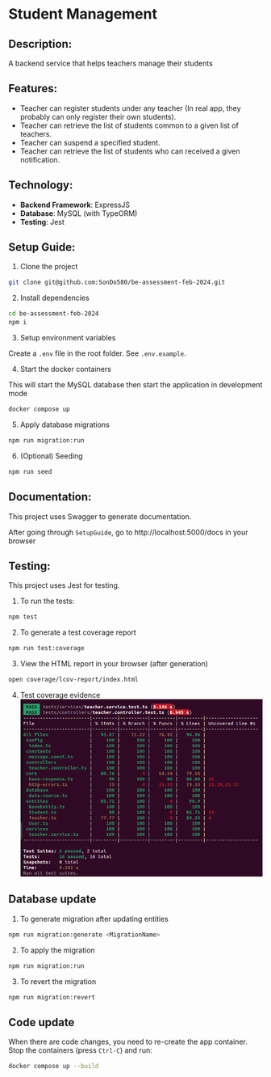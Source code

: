 # Student Management

## Description:

A backend service that helps teachers manage their students

## Features:

- Teacher can register students under any teacher (In real app, they probably can only register their own students).
- Teacher can retrieve the list of students common to a given list of teachers.
- Teacher can suspend a specified student.
- Teacher can retrieve the list of students who can received a given notification.

## Technology:

- **Backend Framework**: ExpressJS
- **Database**: MySQL (with TypeORM)
- **Testing**: Jest

## Setup Guide:

1. Clone the project

```bash
git clone git@github.com:SonDo580/be-assessment-feb-2024.git
```

2. Install dependencies

```bash
cd be-assessment-feb-2024
npm i
```

3. Setup environment variables

Create a `.env` file in the root folder. See `.env.example`.

4. Start the docker containers

This will start the MySQL database then start the application in development mode

```bash
docker compose up
```

5. Apply database migrations

```bash
npm run migration:run
```

6. (Optional) Seeding

```bash
npm run seed
```

## Documentation:

This project uses Swagger to generate documentation.

After going through `SetupGuide`, go to http://localhost:5000/docs in your browser

## Testing:

This project uses Jest for testing.

1. To run the tests:

```bash
npm test
```

2. To generate a test coverage report

```bash
npm run test:coverage
```

3. View the HTML report in your browser (after generation)

```bash
open coverage/lcov-report/index.html
```

4. Test coverage evidence
   ![Test Coverage](assets/coverage.png)

## Database update

1. To generate migration after updating entities

```bash
npm run migration:generate <MigrationName>
```

2. To apply the migration

```bash
npm run migration:run
```

3. To revert the migration

```bash
npm run migration:revert
```

## Code update

When there are code changes, you need to re-create the app container.
Stop the containers (press `Ctrl-C`) and run:

```bash
docker compose up --build
```
